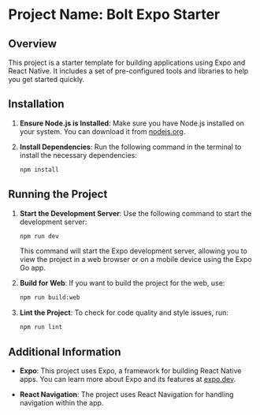 # Project Name: Bolt Expo Starter

## Overview
This project is a starter template for building applications using Expo and React Native. It includes a set of pre-configured tools and libraries to help you get started quickly.

## Installation

1. **Ensure Node.js is Installed**: Make sure you have Node.js installed on your system. You can download it from [nodejs.org](https://nodejs.org/).

2. **Install Dependencies**: Run the following command in the terminal to install the necessary dependencies:
   ```bash
   npm install
   ```

## Running the Project

1. **Start the Development Server**: Use the following command to start the development server:
   ```bash
   npm run dev
   ```
   This command will start the Expo development server, allowing you to view the project in a web browser or on a mobile device using the Expo Go app.

2. **Build for Web**: If you want to build the project for the web, use:
   ```bash
   npm run build:web
   ```

3. **Lint the Project**: To check for code quality and style issues, run:
   ```bash
   npm run lint
   ```

## Additional Information

- **Expo**: This project uses Expo, a framework for building React Native apps. You can learn more about Expo and its features at [expo.dev](https://expo.dev/).

- **React Navigation**: The project uses React Navigation for handling navigation within the app.
